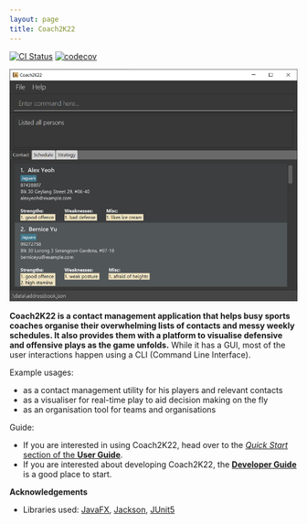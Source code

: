 ```yaml
---
layout: page
title: Coach2K22
---
```


[![CI Status](https://github.com/AY2122S2-CS2103T-W14-2/tp/workflows/Java%20CI/badge.svg)](https://github.com/AY2122S2-CS2103T-W14-2/tp/actions)
[![codecov](https://codecov.io/gh/AY2122S2-CS2103T-W14-2/tp/branch/master/graph/badge.svg)](https://app.codecov.io/gh/AY2122S2-CS2103T-W14-2/tp)

![Ui](images/Ui.png)

**Coach2K22 is a contact management application that helps busy sports coaches organise their overwhelming lists of contacts and messy weekly schedules. It also provides them with a platform to visualise defensive and offensive plays as the game unfolds.** While it has a GUI, most of the user interactions happen using a CLI (Command Line Interface).

Example usages:
* as a contact management utility for his players and relevant contacts
* as a visualiser for real-time play to aid decision making on the fly
* as an organisation tool for teams and organisations

Guide:
* If you are interested in using Coach2K22, head over to the [_Quick Start_ section of the **User Guide**](UserGuide.html#quick-start).
* If you are interested about developing Coach2K22, the [**Developer Guide**](DeveloperGuide.html) is a good place to start.


**Acknowledgements**

* Libraries used: [JavaFX](https://openjfx.io/), [Jackson](https://github.com/FasterXML/jackson), [JUnit5](https://github.com/junit-team/junit5)
